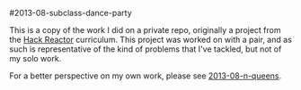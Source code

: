 #2013-08-subclass-dance-party

This is a copy of the work I did on a private repo, originally a project from
the [Hack Reactor](http://hackreactor.com) curriculum. This project was worked
on with a pair, and as such is representative of the kind of problems that I've
tackled, but not of my solo work.

For a better perspective on my own work, please see [2013-08-n-queens](https://github.com/aevange/2013-08-n-queens.git).
